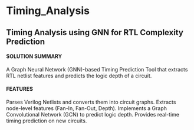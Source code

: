 # Timing_Analysis

## Timing Analysis using GNN for RTL Complexity Prediction

#### SOLUTION SUMMARY
A Graph Neural Network (GNN)-based Timing Prediction Tool that extracts RTL netlist features and predicts the logic depth of a circuit.

#### FEATURES 
Parses Verilog Netlists and converts them into circuit graphs.
Extracts node-level features (Fan-In, Fan-Out, Depth).
Implements a Graph Convolutional Network (GCN) to predict logic depth.
Provides real-time timing prediction on new circuits.

